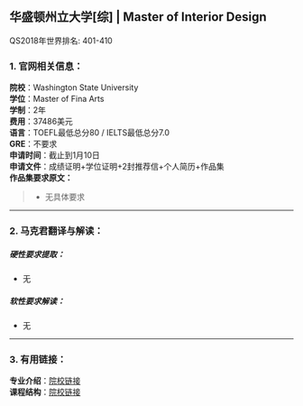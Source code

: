 ## 华盛顿州立大学[综] | Master of Interior Design  

QS2018年世界排名: 401-410


### 1. 官网相关信息：

**院校**：Washington State University  
**学位**：Master of Fina Arts  
**学制**：2年  
**费用**：37486美元  
**语言**：TOEFL最低总分80 / IELTS最低总分7.0  
**GRE**：不要求    
**申请时间**：截止到1月10日  
**申请文件**：成绩证明+学位证明+2封推荐信+个人简历+作品集  
**作品集要求原文：**   

> - 无具体要求




---


### 2. 马克君翻译与解读：

##### 硬性要求提取：
- 无


##### 软性要求解读：
- 无


---


### 3. 有用链接：

**专业介绍**：[院校链接](https://www.scad.edu/academics/programs/interior-design/degrees/mfa)  
**课程结构**：[院校链接](http://sdc.wsu.edu/wp-content/uploads/2014/10/MA_InteriorDesignGraduateHandbook2017-2018.pdf)
